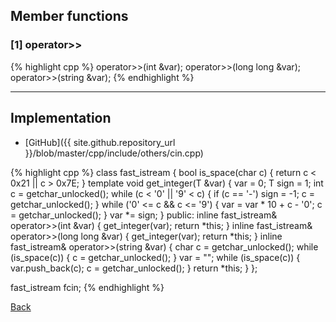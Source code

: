 ## Member functions

### [1] operator>>
{% highlight cpp %}
operator>>(int &var);
operator>>(long long &var);
operator>>(string &var);
{% endhighlight %}


---------------------------------------

## Implementation

- [GitHub]({{ site.github.repository_url }}/blob/master/cpp/include/others/cin.cpp)

{% highlight cpp %}
class fast_istream {
  bool is_space(char c) { return c < 0x21 || c > 0x7E; }
  template<typename T> void get_integer(T &var) {
    var = 0;
    T sign = 1;
    int c = getchar_unlocked();
    while (c < '0' || '9' < c) {
      if (c == '-') sign = -1;
      c = getchar_unlocked();
    }
    while ('0' <= c && c <= '9') {
      var = var * 10 + c - '0';
      c = getchar_unlocked();
    }
    var *= sign;
  }
public:
  inline fast_istream& operator>>(int &var) {
    get_integer(var);
    return *this;
  }
  inline fast_istream& operator>>(long long &var) {
    get_integer(var);
    return *this;
  }
  inline fast_istream& operator>>(string &var) {
    char c = getchar_unlocked();
    while (is_space(c)) {
      c = getchar_unlocked();
    }
    var = "";
    while (is_space(c)) {
      var.push_back(c);
      c = getchar_unlocked();
    }
    return *this;
  }
};

fast_istream fcin;
{% endhighlight %}

[Back](../..)
